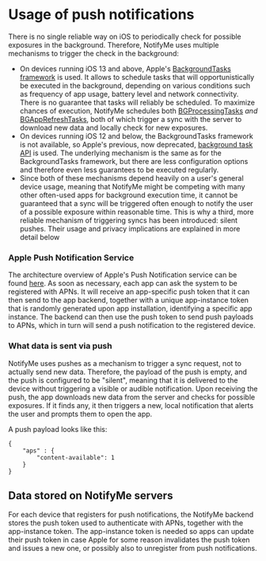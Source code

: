 # Usage of push notifications

There is no single reliable way on iOS to periodically check for possible exposures in the background. Therefore, NotifyMe uses multiple mechanisms to trigger the check in the background:
* On devices running iOS 13 and above, Apple's [BackgroundTasks framework](https://developer.apple.com/documentation/backgroundtasks) is used. It allows to schedule tasks that will opportunistically be executed in the background, depending on various conditions such as frequency of app usage, battery level and network connectivity. There is no guarantee that tasks will reliably be scheduled. To maximize chances of execution, NotifyMe schedules both [BGProcessingTasks](https://developer.apple.com/documentation/backgroundtasks/bgprocessingtask) *and* [BGAppRefreshTasks](https://developer.apple.com/documentation/backgroundtasks/bgapprefreshtask), both of which trigger a sync with the server to download new data and locally check for new exposures.
* On devices running iOS 12 and below, the BackgroundTasks framework is not available, so Apple's previous, now deprecated, [background task API](https://developer.apple.com/documentation/uikit/uiapplicationdelegate/1623125-application) is used. The underlying mechanism is the same as for the BackgroundTasks framework, but there are less configuration options and therefore even less guarantees to be executed regularly.
* Since both of these mechanisms depend heavily on a user's general device usage, meaning that NotifyMe might be competing with many other often-used apps for background execution time, it cannot be guaranteed that a sync will be triggered often enough to notify the user of a possible exposure within reasonable time. This is why a third, more reliable mechanism of triggering syncs has been introduced: silent pushes. Their usage and privacy implications are explained in more detail below

### Apple Push Notification Service
The architecture overview of Apple's Push Notification service can be found [here](https://developer.apple.com/library/archive/documentation/NetworkingInternet/Conceptual/RemoteNotificationsPG/APNSOverview.html#//apple_ref/doc/uid/TP40008194-CH8-SW1). As soon as necessary, each app can ask the system to be registered with APNs. It will receive an app-specific push token that it can then send to the app backend, together with a unique app-instance token that is randomly generated upon app installation, identifying a specific app instance. The backend can then use the push token to send push payloads to APNs, which in turn will send a push notification to the registered device.

### What data is sent via push
NotifyMe uses pushes as a mechanism to trigger a sync request, not to actually send new data. Therefore, the payload of the push is empty, and the push is configured to be "silent", meaning that it is delivered to the device without triggering a visible or audible notification. Upon receiving the push, the app downloads new data from the server and checks for possible exposures. If it finds any, it then triggers a new, local notification that alerts the user and prompts them to open the app.

A push payload looks like this:
```
{
    "aps" : {
        "content-available": 1
    }
}
```

## Data stored on NotifyMe servers
For each device that registers for push notifications, the NotifyMe backend stores the push token used to authenticate with APNs, together with the app-instance token. The app-instance token is needed so apps can update their push token in case Apple for some reason invalidates the push token and issues a new one, or possibly also to unregister from push notifications.
